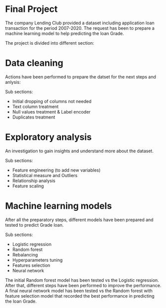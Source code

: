 # Final Project

The company Lending Club provided a dataset including application loan transaction for the period 2007-2020. The request has been to prepare a machine learning model to help predicting the loan Grade.

The project is divided into different section:

# Data cleaning
Actions have been performed to prepare the datset for the next steps and anlysis:

Sub sections:
- Initial dropping of columns not needed
- Text column treatment
- Null values treatment & Label encoder
- Duplicates treatment


# Exploratory analysis

An investigation to gain insights and understand more about the dataset. 

Sub sections:
- Feature engineering (to add new variables)
- Statistical measure and Outliers
- Relationship analysis
- Feature scaling

# Machine learning models

After all the preparatory steps, different models have been prepared and tested to predict Grade loan.

Sub sections:
- Logistic regression
- Random forest
- Rebalancing
- Hyperparameters tuning
- Features selection
- Neural network

The initial Random forest model has been tested vs the Logistic regression. After that, different steps have been performed to improve the performance.
A final neural network model has been tested vs the Random forest with feature selection model that recorded the best performance in predicting the loan Grade.
